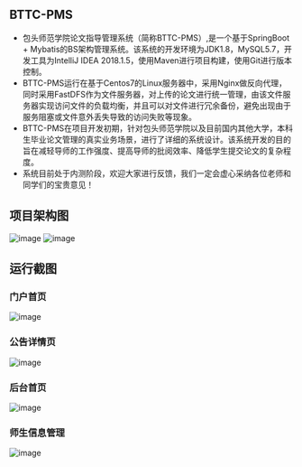 ## BTTC-PMS
- 包头师范学院论文指导管理系统（简称BTTC-PMS）,是一个基于SpringBoot + Mybatis的BS架构管理系统。该系统的开发环境为JDK1.8，MySQL5.7，开发工具为IntelliJ IDEA 2018.1.5，使用Maven进行项目构建，使用Git进行版本控制。
- BTTC-PMS运行在基于Centos7的Linux服务器中，采用Nginx做反向代理，同时采用FastDFS作为文件服务器，对上传的论文进行统一管理，由该文件服务器实现访问文件的负载均衡，并且可以对文件进行冗余备份，避免出现由于服务阻塞或文件意外丢失导致的访问失败等现象。
- BTTC-PMS在项目开发初期，针对包头师范学院以及目前国内其他大学，本科生毕业论文管理的真实业务场景，进行了详细的系统设计。该系统开发的目的旨在减轻导师的工作强度、提高导师的批阅效率、降低学生提交论文的复杂程度。
- 系统目前处于内测阶段，欢迎大家进行反馈，我们一定会虚心采纳各位老师和同学们的宝贵意见！
## 项目架构图
![image](https://raw.githubusercontent.com/intflag/bttc-pms/master/images/BTTC-PMS%E7%B3%BB%E7%BB%9F%E6%9E%B6%E6%9E%84.png)
![image]()
## 运行截图
### 门户首页
![image](https://raw.githubusercontent.com/intflag/bttc-pms/master/images/001-%E9%A6%96%E9%A1%B5.png)
### 公告详情页
![image](https://raw.githubusercontent.com/intflag/bttc-pms/master/images/001-%E8%AF%A6%E6%83%85%E9%A1%B5.png)
### 后台首页
![image](https://raw.githubusercontent.com/intflag/bttc-pms/master/images/002-%E5%90%8E%E5%8F%B0%E9%A6%96%E9%A1%B5.png)
### 师生信息管理
![image](https://raw.githubusercontent.com/intflag/bttc-pms/master/images/003-%E5%B8%88%E7%94%9F%E4%BF%A1%E6%81%AF%E7%AE%A1%E7%90%86%E9%A1%B52.png)
